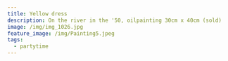 ```yaml
---
title: Yellow dress
description: On the river in the '50, oilpainting 30cm x 40cm (sold)
image: /img/img_1026.jpg
feature_image: /img/Painting5.jpeg
tags:
  - partytime
---
```

